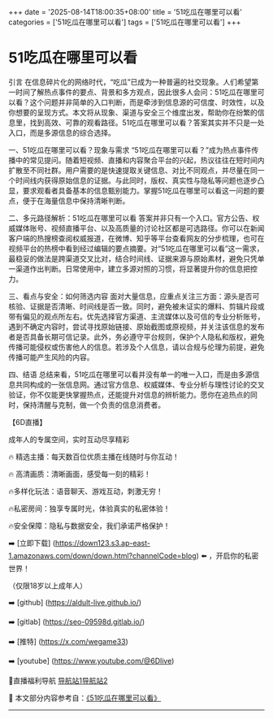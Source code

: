 +++
date = '2025-08-14T18:00:35+08:00'
title = '51吃瓜在哪里可以看'
categories = ['51吃瓜在哪里可以看']
tags = ['51吃瓜在哪里可以看']
+++

# 51吃瓜在哪里可以看

引言
在信息碎片化的网络时代，“吃瓜”已成为一种普遍的社交现象。人们希望第一时间了解热点事件的要点、背景和多方观点，因此很多人会问：51吃瓜在哪里可以看？这个问题并非简单的入口判断，而是牵涉到信息源的可信度、时效性，以及你想要的呈现方式。本文将从现象、渠道与安全三个维度出发，帮助你在纷繁的信息里，找到高效、可靠的观看路径。51吃瓜在哪里可以看？答案其实并不只是一处入口，而是多源信息的综合选择。

一、51吃瓜在哪里可以看？现象与需求
“51吃瓜在哪里可以看？”成为热点事件传播中的常见提问。随着短视频、直播和内容聚合平台的兴起，热议往往在短时间内扩散至不同社群。用户需要的是快速提取关键信息、对比不同观点，并尽量在同一个时间线内获得原始信息的证据。与此同时，版权、真实性与隐私等问题也逐步凸显，要求观看者具备基本的信息甄别能力。掌握51吃瓜在哪里可以看这一问题的要点，便于在海量信息中保持清晰判断。

二、多元路径解析：51吃瓜在哪里可以看
答案并非只有一个入口。官方公告、权威媒体账号、视频直播平台、以及高质量的讨论社区都是可选路径。你可以在新闻客户端的热搜榜查阅权威报道，在微博、知乎等平台查看网友的分步梳理，也可在视频平台的热榜中看到经过编辑的要点摘要。对“51吃瓜在哪里可以看”这一需求，最稳妥的做法是跨渠道交叉比对，结合时间线、证据来源与原始素材，避免只凭单一渠道作出判断。日常使用中，建立多源对照的习惯，将显著提升你的信息把控力。

三、看点与安全：如何筛选内容
面对大量信息，应重点关注三方面：源头是否可核验、证据是否清晰、时间线是否一致。同时，避免被未证实的爆料、剪辑片段或带有偏见的观点所左右。优先选择官方渠道、主流媒体以及可信的专业分析账号，遇到不确定内容时，尝试寻找原始链接、原始截图或原视频，并关注该信息的发布者是否具备长期可信记录。此外，务必遵守平台规则，保护个人隐私和版权，避免传播可能侵权或伤害他人的信息。若涉及个人信息，请以合规与伦理为前提，避免传播可能产生风险的内容。

四、结语
总结来看，51吃瓜在哪里可以看并没有单一的唯一入口，而是由多源信息共同构成的一张信息网。通过官方信息、权威媒体、专业分析与理性讨论的交叉验证，你不仅能更快掌握热点，还能提升对信息的辨析能力。愿你在追热点的同时，保持清醒与克制，做一个负责的信息消费者。

【6D直播】

 成年人的专属空间，实时互动尽享精彩

🔥 精选主播：每天数百位优质主播在线随时与你互动！

🔥 高清画质：清晰画面，感受每一刻的精彩！

🔥多样化玩法：语音聊天、游戏互动，刺激无穷！

🔥私密房间：独享专属时光，体验真实的私密体验！

🔥安全保障：隐私与数据安全，我们承诺严格保护！

➡️ [立即下载] (https://down123.s3.ap-east-1.amazonaws.com/down/down.html?channelCode=blog) ⬅️ ，开启你的私密世界！

 （仅限18岁以上成年人）

➡️ [github] (https://aldult-live.github.io/)

➡️ [gitlab] (https://seo-09598d.gitlab.io/)

➡️ [推特] (https://x.com/wegame33)

➡️ [youtube] (https://www.youtube.com/@6Dlive)

🔞直播福利导航   [导航站1](https://webstack-86085a.gitlab.io/)[导航站2](https://onlygit123-2.github.io/)


📘 本文部分内容参考自：[《51吃瓜在哪里可以看》](https://webstack-hugo-15.pages.dev/)

---
